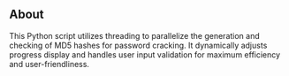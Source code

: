 <h2>About</h2>

<p>This Python script utilizes threading to parallelize the generation and checking of MD5 hashes for password cracking. It dynamically adjusts progress display and handles user input validation for maximum efficiency and user-friendliness.</p>
